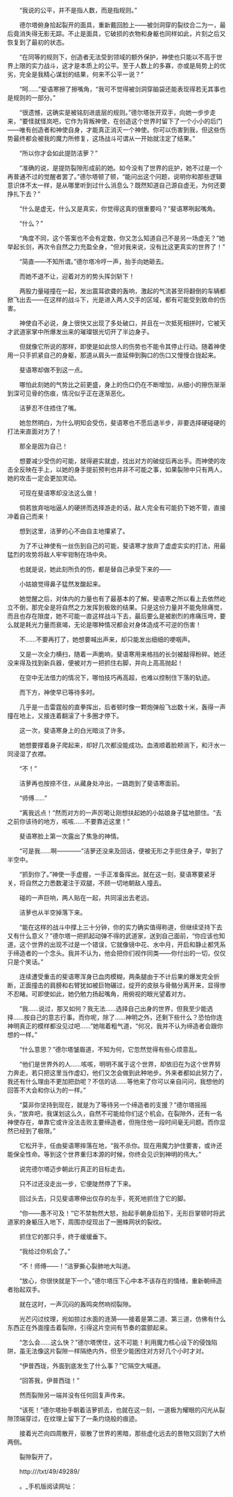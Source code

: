 　　“我说的公平，并不是指人数，而是指规则。”

　　德尔塔俯身拾起裂开的面具，重新戴回脸上——被剑洞穿的裂纹合二为一，最后竟消失得无影无踪。不止是面具，它破损的衣物和身躯也同样如此，片刻之后又恢复到了最初的状态。

　　“在同等的规则下，创造者无法受到领域的额外保护，神使也只能以不高于世界上限的实力战斗，这才是本质上的公平。至于人数上的多寡，亦或是局势上的优劣，完全是我精心谋划的结果，何来不公平一说？”

　　“呵……”斐语寒擦了擦嘴角，“我可不觉得被剑洞穿脑袋还能表现得若无其事也是规则的一部分。”

　　“很遗憾，这确实是被铭刻进底层的规则。”德尔塔张开双手，向她一步步走来，“要怪就怪岚吧，它作为背叛神使，在创造这个世界时留下了一个小小的后门——唯有创造者和神使自身，才能真正消灭一个神使。你可以伤害到我，但这些伤势最终都会被我的魔力所修复，这场战斗可谓从一开始就注定了结果。”

　　“所以你才会如此提防洁萝？”

　　“准确的说，是提防裂隙形成前的她。如今没有了世界的庇护，她不过是一个再普通不过的觉醒者罢了。”德尔塔顿了顿，“能问出这个问题，说明你和那些逻辑意识体不太一样，是从哪里听到过什么消息么？既然知道自己源自虚无，为何还要挣扎下去？”

　　“什么是虚无，什么又是真实，你觉得这真的很重要吗？”斐语寒咧起嘴角。

　　“什么？”

　　“角度不同，这个答案也不会有定数，你又怎么知道自己不是另一场虚无？”她举起长剑，再次令自然之力充盈全身，“但对我来说，没有比这更真实的世界了！”

　　“简直——不知所谓。”德尔塔冷哼一声，抬手向她砸去。

　　而她不退不让，迎着对方的势头挥剑斩下！

　　两股力量碰撞在一起，发出震耳欲聋的轰响，激起的气流甚至将翻倒的车辆都掀飞出去——在这样的战斗下，光是进入两人交手的区域，都有可能受到致命的伤害。

　　神使自不必说，身上很快又出现了多处破口，并且在一次抵死相拼时，它被天才武道家掌中所爆发出来的璀璨银光切开了半边身子。

　　但就像它所说的那样，即使是如此惊人的伤势也不能令其停止行动。随着神使用一只手抓紧自己的身躯，那道从肩头一直延伸到胸口的伤口又慢慢合拢起来。

　　斐语寒却做不到这一点。

　　哪怕此刻她的气势比之前更盛，身上的伤口仍在不断增加，从细小的擦伤渐渐到深可见骨的伤痕，情况似乎正在逐渐恶化。

　　洁萝忍不住捂住了嘴。

　　她忽然明白，为什么明知会受伤，斐语寒也不愿后退半步，非要选择硬碰硬的打法来直面对方了！

　　那全是因为自己！

　　想要减少受伤的可能，就得避实就虚，找出对方的破绽后再出手。而神使的攻击全反映在手上，以她的身手提前预判也并非不可能之事，如果裂隙中只有两人，她的攻击一定会更加灵动。

　　可现在斐语寒却没法这么做！

　　倘若放弃咄咄逼人的硬拼而选择游走的话，敌人完全有可能扔下她不管，直接冲着自己而来！

　　想到这里，洁萝的心不由自主地攥紧了。

　　为了不让神使有一丝伤到自己的可能，斐语寒才放弃了虚虚实实的打法，用最猛烈的攻势将敌人牢牢钳制在场中央。

　　也就是说，她此刻所负的伤，都是替自己承受下来的——

　　小姑娘觉得鼻子猛然发酸起来。

　　她觉醒之后，对体内的力量也有了最基本的了解。斐语寒之所以看上去依然屹立不倒，那完全是将自然之力发挥到极致的结果。只是这份力量并不能免除痛觉，而且也存在限度，她不可能一直这样战斗下去，最后要么是被剧烈的疼痛压垮，要么就是耗光力量而衰竭，无论是哪种情况都会对身体造成不可逆的伤害！

　　不……不要再打了，她想要喊出声来，却只能发出细细的哽咽声。

　　又是一次全力横扫，随着一声脆响，斐语寒用来格挡的长剑被敲得粉碎。她还没来得及找到新兵器，便被对方一把抓住右脚，并向上高高抛起！

　　在空中无法借力的情况下，哪怕技巧再高超，也难以控制住下落的轨迹。

　　而下方，神使早已等待多时。

　　几乎是一击雷霆般的直拳挥出，后者顿时像一颗炮弹般飞出数十米，轰得一声撞在地上，又接连着翻滚了十多圈才停下。

　　这一次，斐语寒身上的白光暗淡了许多。

　　她想要撑着身子爬起来，却好几次都没能成功。血液顺着脸颊淌下，和汗水一同浸湿了衣襟。

　　“不！”

　　洁萝再也按捺不住，从藏身处冲出，一路跑到了斐语寒面前。

　　“师傅……”

　　“离我远点！”然而对方的一声厉喝让刚想扶起她的小姑娘身子猛地颤住。“去之前你该待的地方，咳咳……不要靠近这里！”

　　斐语寒脸上第一次露出了焦急的神情。

　　“可是我……啊————”洁萝还没来及回话，便被无形之手扼住身子，举到了半空中。

　　“抓到你了。”神使一手虚握，一手正准备挥出。就在这一刻，斐语寒要紧牙关，将自然之力悉数灌注于双腿，不顾一切地朝敌人撞去。

　　碰的一声巨响，两人贴在一起，共同滚出去老远。

　　洁萝也从半空掉落下来。

　　“能在这样的战斗中撑上三十分钟，你的实力确实值得称道，但继续坚持下去又有什么意义？”德尔塔一把抓起动弹不得的武道家，送到自己面前，“你应该也知道，这个世界的出现不过是一个错误，它就像镜中花、水中月，开启和静止都凭系于缔造者的一个念头。我并不认为，他会把你们视作同类——你付出的一切，仅仅只是个笑话。”

　　连续遭受重击的斐语寒浑身已血肉模糊，两条腿由于不计后果的爆发完全折断，正面撞击的肩膀和右臂犹如被巨物碾过，绽开的皮肤与骨骼分离开来，显得惨不忍睹。可即使如此，她仍勉力扬起嘴角，用俯视的眼光望着对方。

　　“我……说过，那又如何？我无法……选择自己出身的世界，但我至少能选择……按自己的意志行事。而你呢，除了……神明之外，还剩下些什么？恐怕你连神明真正的模样都没见过吧……”她喘着粗气道，“何况，我并不认为缔造者会跟你想的一样。”

　　“什么意思？”德尔塔皱眉道，不知为何，它忽然觉得有些心烦意乱。

　　“他们是世界外的人……咳咳，明明不属于这个世界，却依旧在为这个世界努力奔走。若只把这里当作虚幻，他们又怎会做到此种地步。外来者都如此努力了，我还有什么理由不更加把劲呢？不信的话……等他来了你可以亲自问问，我想他的回答不大会和你认为的一样。”

　　“莫非你坚持到现在，就是为了等待另一个缔造者的支援？”德尔塔摇摇头，“放弃吧，我谋划这么久，自然不可能给你们这个机会。在裂隙外，还有一名神使存在，单靠它或许没法击败主要缔造者，但拖住他一段时间毫无问题。而你显然已经到了极限。”

　　它松开手，任由斐语寒摔落在地，“我不杀你。现在用魔力护住要害，或许还能保全性命。等到这个世界重归本源的时候，你终会见识到神明的伟大。”

　　说完德尔塔迈步朝此行真正的目标走去。

　　只不过还没走出一步，它便陡然停了下来。

　　回过头去，只见斐语寒伸出仅存的左手，死死地抓住了它的脚。

　　“你——愚不可及！”它不禁勃然大怒，抬起手朝身后拍下，无形巨掌顿时将武道家的身躯压入地下，周围亦绽现出了一圈蛛网状的裂纹。

　　抓住它的那只手，终于缓缓垂下。

　　“我给过你机会了。”

　　“不！师傅——！”洁萝撕心裂肺地大叫道。

　　“放心，你很快就是下一个。”德尔塔压下心中本不该存在的情绪，重新朝缔造者抬起双手。

　　就在这时，一声沉闷的轰鸣突然响彻裂隙。

　　光芒闪过纹理，宛如掠过水面的涟漪——接着是第二道、第三道，仿佛有什么东西正在外面撞击着裂隙，引得这片空间有节奏的震颤起来。

　　“怎么会……这么快？”德尔塔愣住，这不可能！利用魔力核心设下的侵蚀陷阱，虽无法像这片裂隙一样隔绝内外，但至少能困住对方好几个小时才对。

　　“伊普西珑，外面到底发生了什么事？”它隔空大喊道。

　　“回答我，伊普西珑！”

　　然而裂隙另一端并没有任何回复声传来。

　　“该死！”德尔塔抬手朝着洁萝抓去，也就在这一刻，一道极为耀眼的闪光从裂隙顶端穿过，在纹理上留下了一条灼烧般的痕迹。

　　接着光芒向四周散开，驱散了世界的黑暗，那些虚化远去的景物又回到了大桥两侧。

　　裂隙裂开了。

　　http:///txt/49/49289/

　　。_手机版阅读网址：
